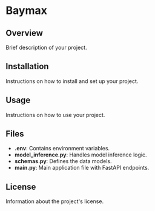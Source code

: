 # Baymax

## Overview
Brief description of your project.

## Installation
Instructions on how to install and set up your project.

## Usage
Instructions on how to use your project.

## Files
- **.env**: Contains environment variables.
- **model_inference.py**: Handles model inference logic.
- **schemas.py**: Defines the data models.
- **main.py**: Main application file with FastAPI endpoints.

## License
Information about the project's license.
